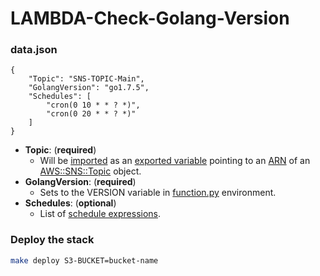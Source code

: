 # LAMBDA-Check-Golang-Version

### data.json
```
{
	"Topic": "SNS-TOPIC-Main",
	"GolangVersion": "go1.7.5",
	"Schedules": [
		"cron(0 10 * * ? *)",
		"cron(0 20 * * ? *)"
	]
}
```
- **Topic**: (**required**)
  - Will be [imported](https://docs.aws.amazon.com/AWSCloudFormation/latest/UserGuide/intrinsic-function-reference-importvalue.html) as an [exported variable](https://docs.aws.amazon.com/AWSCloudFormation/latest/UserGuide/using-cfn-stack-exports.html) pointing to an [ARN](https://docs.aws.amazon.com/general/latest/gr/aws-arns-and-namespaces.html) of an [AWS::SNS::Topic](https://docs.aws.amazon.com/AWSCloudFormation/latest/UserGuide/aws-properties-sns-topic.html) object.
- **GolangVersion**: (**required**)
  - Sets to the VERSION variable in [function.py](function.py) environment.
- **Schedules**: (**optional**)
  - List of [schedule expressions](https://docs.aws.amazon.com/AmazonCloudWatch/latest/events/ScheduledEvents.html).

### Deploy the stack
```sh
make deploy S3-BUCKET=bucket-name
```
